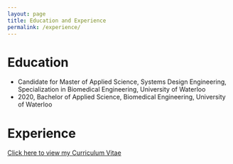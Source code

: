 ```yaml
---
layout: page
title: Education and Experience
permalink: /experience/
---
```

# Education
- Candidate for Master of Applied Science, Systems Design Engineering, Specialization in Biomedical Engineering, University of Waterloo
- 2020, Bachelor of Applied Science, Biomedical Engineering, University of Waterloo


# Experience
[Click here to view my Curriculum Vitae](href)


